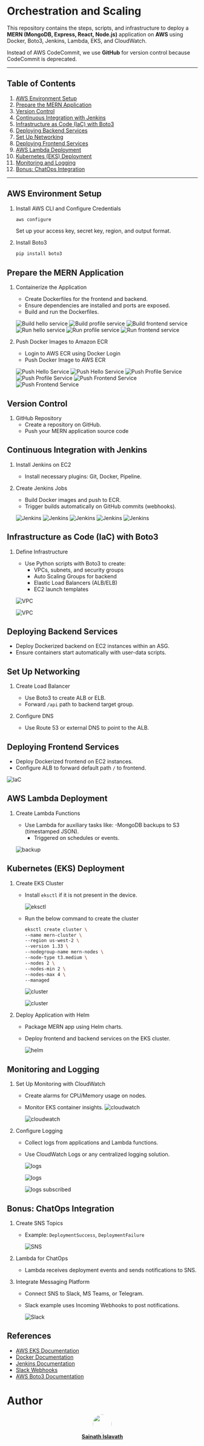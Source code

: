 # Orchestration and Scaling

This repository contains the steps, scripts, and infrastructure to deploy a **MERN (MongoDB, Express, React, Node.js)** application on **AWS** using Docker, Boto3, Jenkins, Lambda, EKS, and CloudWatch.

Instead of AWS CodeCommit, we use **GitHub** for version control because CodeCommit is deprecated.

---

## Table of Contents

1. [AWS Environment Setup](#aws-environment-setup)  
2. [Prepare the MERN Application](#prepare-the-mern-application)  
3. [Version Control](#version-control)  
4. [Continuous Integration with Jenkins](#continuous-integration-with-jenkins)  
5. [Infrastructure as Code (IaC) with Boto3](#infrastructure-as-code-iac-with-boto3)  
6. [Deploying Backend Services](#deploying-backend-services)  
7. [Set Up Networking](#set-up-networking)  
8. [Deploying Frontend Services](#deploying-frontend-services)  
9. [AWS Lambda Deployment](#aws-lambda-deployment)  
10. [Kubernetes (EKS) Deployment](#kubernetes-eks-deployment)  
11. [Monitoring and Logging](#monitoring-and-logging)  
12. [Bonus: ChatOps Integration](#bonus-chatops-integration)  

---

## AWS Environment Setup

1. Install AWS CLI and Configure Credentials
    ```bash
    aws configure
    ```
    Set up your access key, secret key, region, and output format.

2. Install Boto3
    ```bash
    pip install boto3
    ```

## Prepare the MERN Application

1. Containerize the Application
    - Create Dockerfiles for the frontend and backend.
    - Ensure dependencies are installed and ports are exposed.
    - Build and run the Dockerfiles.

    ![Build hello service](/images/1.png)
    ![Build profile service](/images/2.png)
    ![Build frontend service](/images/3.png)
    ![Run hello service](/images/4.png)
    ![Run profile service](/images/5.png)
    ![Run frontend service](/images/6.png)

2. Push Docker Images to Amazon ECR
    - Login to AWS ECR using Docker Login
    - Push Docker Image to AWS ECR

    ![Push Hello Service](/images/7.png)
    ![Push Hello Service](/images/8.png)
    ![Push Profile Service](/images/9.png)
    ![Push Profile Service](/images/10.png)
    ![Push Frontend Service](/images/11.png)
    ![Push Frontend Service](/images/12.png)

## Version Control

1. GitHub Repository
    - Create a repository on GitHub.
    - Push your MERN application source code

## Continuous Integration with Jenkins

1. Install Jenkins on EC2
    - Install necessary plugins: Git, Docker, Pipeline.

2. Create Jenkins Jobs
    - Build Docker images and push to ECR.
    - Trigger builds automatically on GitHub commits (webhooks).

    ![Jenkins](/images/13.png)
    ![Jenkins](/images/14.png)
    ![Jenkins](/images/15.png)
    ![Jenkins](/images/16.png)
    ![Jenkins](/images/17.png)

## Infrastructure as Code (IaC) with Boto3

1. Define Infrastructure
    - Use Python scripts with Boto3 to create:
        - VPCs, subnets, and security groups
        - Auto Scaling Groups for backend
        - Elastic Load Balancers (ALB/ELB)
        - EC2 launch templates

    ![VPC](/images/18.png)

    ![VPC](/images/19.png)

## Deploying Backend Services

- Deploy Dockerized backend on EC2 instances within an ASG.
- Ensure containers start automatically with user-data scripts.

## Set Up Networking

1. Create Load Balancer
    - Use Boto3 to create ALB or ELB.
    - Forward `/api` path to backend target group.

2. Configure DNS
    - Use Route 53 or external DNS to point to the ALB.

## Deploying Frontend Services

- Deploy Dockerized frontend on EC2 instances.
- Configure ALB to forward default path `/` to frontend.

![IaC](/images/20.png)

## AWS Lambda Deployment
1. Create Lambda Functions
    - Use Lambda for auxiliary tasks like:
        -MongoDB backups to S3 (timestamped JSON).
        - Triggered on schedules or events.

    ![backup](/images/21.png)

## Kubernetes (EKS) Deployment

1. Create EKS Cluster
    - Install `eksctl` if it is not present in the device.

        ![eksctl](/images/22.png)

    - Run the below command to create the cluster
        ```bash
        eksctl create cluster \
        --name mern-cluster \
        --region us-west-2 \
        --version 1.33 \
        --nodegroup-name mern-nodes \
        --node-type t3.medium \
        --nodes 2 \
        --nodes-min 2 \
        --nodes-max 4 \
        --managed
        ```
        ![cluster](/images/23.png)
        
        ![cluster](/images/24.png)

2. Deploy Application with Helm
    - Package MERN app using Helm charts.
    - Deploy frontend and backend services on the EKS cluster.
    
        ![helm](/images/32.png)

## Monitoring and Logging

1. Set Up Monitoring with CloudWatch
    - Create alarms for CPU/Memory usage on nodes.
    - Monitor EKS container insights.
        ![cloudwatch](/images/25.png)
    
        ![cloudwatch](/images/26.png)

2. Configure Logging
    - Collect logs from applications and Lambda functions.
    - Use CloudWatch Logs or any centralized logging solution.
        
        ![logs](/images/27.png)
    
        ![logs](/images/28.png)
        
        ![logs subscribed](/images/29.png)

## Bonus: ChatOps Integration

1. Create SNS Topics
    - Example: `DeploymentSuccess`, `DeploymentFailure`
    
        ![SNS](/images/30.png)

2. Lambda for ChatOps
    - Lambda receives deployment events and sends notifications to SNS.

3. Integrate Messaging Platform
    - Connect SNS to Slack, MS Teams, or Telegram.
    - Slack example uses Incoming Webhooks to post notifications.
        
        ![Slack](/images/31.png)

## References
- [AWS EKS Documentation](https://docs.aws.amazon.com/eks/latest/userguide/what-is-eks.html)
- [Docker Documentation](https://docs.docker.com/)
- [Jenkins Documentation](https://www.jenkins.io/doc/)
- [Slack Webhooks](https://docs.slack.dev/messaging/sending-messages-using-incoming-webhooks/)
- [AWS Boto3 Documentation](https://boto3.amazonaws.com/v1/documentation/api/latest/index.html)

# Author
<p align="center">
  <a href="https://github.com/sainathislavath">
    <img src="https://avatars.githubusercontent.com/u/71361447?v=4&s=40" width="50" style="border-radius:50%;">
    <br>
    <b>Sainath Islavath</b>
  </a>
</p>
